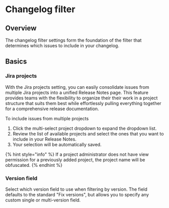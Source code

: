# Changelog filter

## Overview

The changelog filter settings form the foundation of the filter that determines which issues to include in your changelog.&#x20;

## Basics

### Jira projects

With the Jira projects setting, you can easily consolidate issues from multiple Jira projects into a unified Release Notes page. This feature provides teams with the flexibility to organize their their work in a project structure that suits them best while effortlessly pulling everything together for a comprehensive release documentation.

To include issues from multiple projects&#x20;

1. Click the multi-select project dropdown to expand the dropdown list.
2. Review the list of available projects and select the ones that you want to include in your Release Notes.&#x20;
3. Your selection will be automatically saved.&#x20;

{% hint style="info" %}
If a project administrator does not have view permission for a previously added project, the project name will be obfuscated.
{% endhint %}

### Version field

Select which version field to use when filtering by version. The field defaults to the standard "Fix versions", but allows you to specify any custom single or multi-version field.&#x20;
